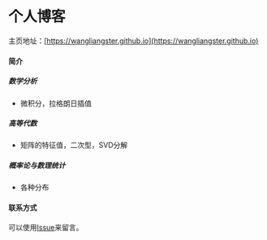 # 个人博客

主页地址：[https://wangliangster.github.io](https://wangliangster.github.io)

#### 简介

##### 数学分析
- 微积分，拉格朗日插值

##### 高等代数
- 矩阵的特征值，二次型，SVD分解

##### 概率论与数理统计
- 各种分布

#### 联系方式

可以使用[Issue](https://github.com/wangliangster/wangliangster.github.io/issues)来留言。
